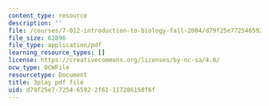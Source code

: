 ```yaml
---
content_type: resource
description: ''
file: /courses/7-012-introduction-to-biology-fall-2004/d79f25e7725465922f61117286158f6f_CovlKXmuWo.pdf
file_size: 62896
file_type: application/pdf
learning_resource_types: []
license: https://creativecommons.org/licenses/by-nc-sa/4.0/
ocw_type: OCWFile
resourcetype: Document
title: 3play pdf file
uid: d79f25e7-7254-6592-2f61-117286158f6f
---
```

